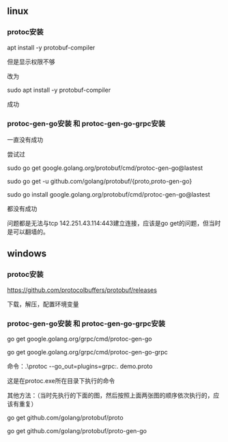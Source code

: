 ## linux

### protoc安装

apt install -y protobuf-compiler

但是显示权限不够

改为

sudo apt install -y protobuf-compiler

成功

### protoc-gen-go安装 和 protoc-gen-go-grpc安装

一直没有成功

尝试过

sudo go get google.golang.org/protobuf/cmd/protoc-gen-go@lastest

sudo go get -u github.com/golang/protobuf/{proto,proto-gen-go}

sudo go install google.golang.org/protobuf/cmd/protoc-gen-go@lastest

都没有成功

问题都是无法与tcp 142.251.43.114:443建立连接，应该是go get的问题，但当时是可以翻墙的。

## windows

### protoc安装

https://github.com/protocolbuffers/protobuf/releases

下载，解压，配置环境变量

### protoc-gen-go安装 和 protoc-gen-go-grpc安装

go get google.golang.org/grpc/cmd/protoc-gen-go

go get google.golang.org/grpc/cmd/protoc-gen-go-grpc

命令：.\protoc --go_out=plugins=grpc:. demo.proto

这是在protoc.exe所在目录下执行的命令

其他方法：（当时先执行的下面的图，然后按照上面两张图的顺序依次执行的，应该有重复）

go get  github.com/golang/protobuf/proto

go get  github.com/golang/protobuf/proto-gen-go